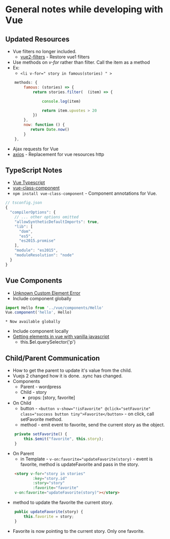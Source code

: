 # General notes while developing with Vue

## Updated Resources
* Vue filters no longer included.
    * [vue2-filters](https://github.com/freearhey/vue2-filters) - Restore vue1 filters
* Use methods on *v-for* rather than filter. Call the item as a method
* Ex:
    * `<li v-for=" story in famous(stories) " >`
```js
    methods: {
        famous: (stories) => {
            return stories.filter(  (item) => {

                console.log(item)

                return item.upvotes > 20
            })
        },
        now: function () {
           return Date.now()
        }
    },
```
* Ajax requests for Vue
* [axios](https://github.com/mzabriskie/axios) - Replacement for vue resources http

## TypeScript Notes
* [Vue Typescript](https://vuejs.org/v2/guide/typescript.html)
* [vue-class-component](https://github.com/vuejs/vue-class-component)
* `npm install vue-class-component` - Component annotations for Vue.

```js
// tsconfig.json
{
  "compilerOptions": {
    // ... other options omitted
    "allowSyntheticDefaultImports": true,
    "lib": [
      "dom",
      "es5",
      "es2015.promise"
    ],
    "module": "es2015",
    "moduleResolution": "node"
  }
}
```
## Vue Components
* [Unknown Custom Element Error](https://forum-archive.vuejs.org/topic/2036/component-inside-component-unknown-custom-element-error-vueify/4)
* Include component globally
```js
import Hello from '../vue/components/Hello'
Vue.component('hello', Hello)
```
    * Now available globally

* Include component locally
* [Getting elements in vue with vanilla javascript](https://forum.vuejs.org/t/getting-elements-in-vue-with-vanilla-javascript/8668/2)
    * this.$el.querySelector('p')

## Child/Parent Communication
* How to get the parent to update it's value from the child.
* Vuejs 2 changed how it is done. .sync has changed.
* Components
    * Parent - wordpress
    * Child - story
        * props: [story, favorite]
* On Child
    * button - `<button v-show="!isFavorite" @click="setFavorite" class="success button tiny">Favorite</button>` - on click, call setFavorite method.
    * method - emit event to favorite, send the current story as the object.
```js
    private setFavorite() {
        this.$emit("favorite", this.story);
    }
```
* On Parent
    * in Template - `v-on:favorite="updateFavorite(story)` - event is favorite, method is updateFavorite and pass in the story.
```html
    <story v-for="story in stories"
            :key="story.id"
            :story="story"
            :favorite="favorite"
    v-on:favorite="updateFavorite(story)"></story>
```
* method to update the favorite the current story.
```js
    public updateFavorite(story) {
        this.favorite = story;
    }
```
* Favorite is now pointing to the current story. Only one favorite.
